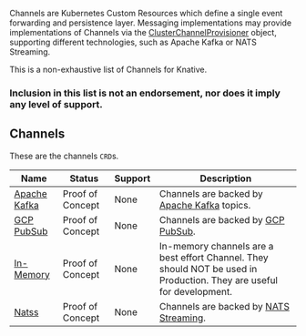 <!--
This is a generated file and should not be changed manually. All changes should follow the
procedure:

1. Update the information in [`channels.yaml`](channels.yaml).

2. Run the generator tool:
    ```shell
    go run eventing/channels/generator/main.go
    ```
-->

Channels are Kubernetes Custom Resources which define a single event forwarding
and persistence layer. Messaging implementations may provide implementations of
Channels via the
[ClusterChannelProvisioner](https://github.com/knative/eventing/blob/master/pkg/apis/eventing/v1alpha1/cluster_channel_provisioner_types.go#L35)
object, supporting different technologies, such as Apache Kafka or NATS
Streaming.

This is a non-exhaustive list of Channels for Knative.

### Inclusion in this list is not an endorsement, nor does it imply any level of support.

## Channels

These are the channels `CRD`s.

| Name                                                                                               | Status           | Support | Description                                                                                                           |
| -------------------------------------------------------------------------------------------------- | ---------------- | ------- | --------------------------------------------------------------------------------------------------------------------- |
| [Apache Kafka](https://github.com/knative/eventing/tree/master/contrib/kafka/config)               | Proof of Concept | None    | Channels are backed by [Apache Kafka](http://kafka.apache.org/) topics.                                               |
| [GCP PubSub](https://github.com/knative/eventing/tree/master/contrib/gcppubsub/config)             | Proof of Concept | None    | Channels are backed by [GCP PubSub](https://cloud.google.com/pubsub/).                                                |
| [In-Memory](https://github.com/knative/eventing/tree/master/config/provisioners/in-memory-channel) | Proof of Concept | None    | In-memory channels are a best effort Channel. They should NOT be used in Production. They are useful for development. |
| [Natss](https://github.com/knative/eventing/tree/master/contrib/natss/config)                      | Proof of Concept | None    | Channels are backed by [NATS Streaming](https://github.com/nats-io/nats-streaming-server#configuring).                |
